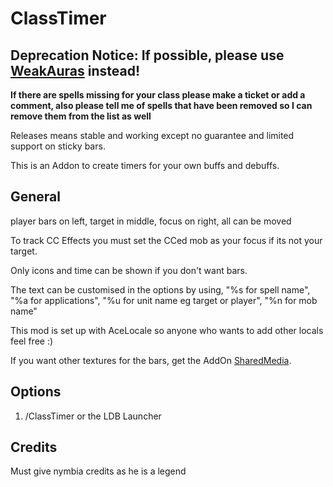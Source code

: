 # ClassTimer

## Deprecation Notice: If possible, please use [WeakAuras](https://github.com/WeakAuras/WeakAuras2) instead!

<p><strong> If there are spells missing for your class please make a ticket or add a comment, also please tell me of spells that have been removed so I can remove them from the list as well </strong></p>
<p>Releases means stable and working except no guarantee and limited support on sticky bars.</p>
<p>This is an Addon to create timers for your own buffs and debuffs.</p>
<h2 id="w-general">General</h2>
<p>player bars on left, target in middle, focus on right, all can be moved</p>
<p>To track CC Effects you must set the CCed mob as your focus if its not your target.</p>
<p>Only icons and time can be shown if you don't want bars.</p>
<p>The text can be customised in the options by using, "%s for spell name", "%a for applications", "%u for unit name eg target or player", "%n for mob name"</p>
<p>This mod is set up with AceLocale so anyone who wants to add other locals feel free <span class="emote emote-smile" title="Smile">:)</span></p>
<p>If you want other textures for the bars, get the AddOn <a href="http://www.wowace.com/addons/sharedmedia/">SharedMedia</a>.</p>
<h2 id="w-options">Options</h2>
<ol>
<li>/ClassTimer or the LDB Launcher</li>
</ol>
<h2 id="w-credits">Credits</h2>
<p>Must give nymbia credits as he is a legend</p>
